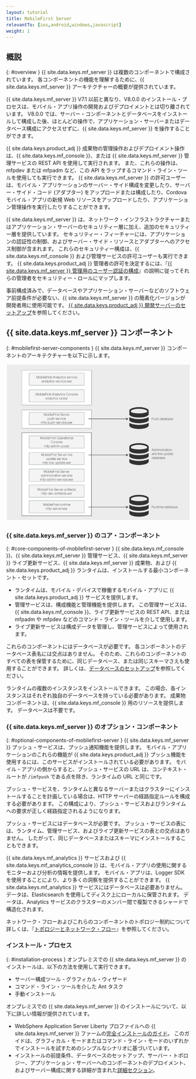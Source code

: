 ```yaml
---
layout: tutorial
title: MobileFirst Server
relevantTo: [ios,android,windows,javascript]
weight: 1
---
```

<!-- NLS_CHARSET=UTF-8 -->
## 概説
{: #overview }
{{ site.data.keys.mf_server }} は複数のコンポーネントで構成されています。 各コンポーネントの機能を理解するために、{{ site.data.keys.mf_server }} アーキテクチャーの概要が提供されています。

{{ site.data.keys.mf_server }} V7.1 以前と異なり、V8.0.0 のインストール・プロセスは、モバイル・アプリ操作の開発およびデプロイメントとは切り離されています。 V8.0.0 では、サーバー・コンポーネントとデータベースをインストールして構成した後、ほとんどの操作で、アプリケーション・サーバーまたはデータベース構成にアクセスせずに、{{ site.data.keys.mf_server }} を操作することができます。

{{ site.data.keys.product_adj }} 成果物の管理操作およびデプロイメント操作は、{{ site.data.keys.mf_console }}、または {{ site.data.keys.mf_server }} 管理サービスの REST API を使用して実行されます。 また、これらの操作は、mfpdev または mfpadm など、この API をラップするコマンド・ライン・ツールを使用しても実行できます。 {{ site.data.keys.mf_server }} の許可ユーザーは、モバイル・アプリケーションのサーバー・サイド構成を変更したり、サーバー・サイド・コード (アダプター) をアップロードまたは構成したり、Cordova モバイル・アプリの新規 Web リソースをアップロードしたり、アプリケーション管理操作を実行したりすることができます。

{{ site.data.keys.mf_server }} は、ネットワーク・インフラストラクチャーまたはアプリケーション・サーバーのセキュリティー層に加え、追加のセキュリティー層を提供しています。 セキュリティー・フィーチャーには、アプリケーションの認証性の制御、およびサーバー・サイド・リソースとアダプターへのアクセス制御が含まれます。 これらのセキュリティー構成は、{{ site.data.keys.mf_console }} および管理サービスの許可ユーザーも実行できます。 {{ site.data.keys.product_adj }} 管理者の許可を決定するには、『[{{ site.data.keys.mf_server }} 管理用のユーザー認証の構成](../../../installation-configuration/production/server-configuration)』の説明に従ってそれらの管理者をセキュリティー・ロールにマップします。

事前構成済みで、データベースやアプリケーション・サーバーなどのソフトウェア前提条件が必要ない、{{ site.data.keys.mf_server }} の簡素化バージョンが開発者用に使用可能です。 [{{ site.data.keys.product_adj }} 開発サーバーのセットアップ](../../../installation-configuration/development)を参照してください。

## {{ site.data.keys.mf_server }} コンポーネント
{: #mobilefirst-server-components }
{{ site.data.keys.mf_server }} コンポーネントのアーキテクチャーを以下に示します。

![{{ site.data.keys.mf_server }} を構成するコンポーネント](server_components.jpg)

### {{ site.data.keys.mf_server }} のコア・コンポーネント
{: #core-components-of-mobilefirst-server }
{{ site.data.keys.mf_console }}、{{ site.data.keys.mf_server }} 管理サービス、{{ site.data.keys.mf_server }} ライブ更新サービス、{{ site.data.keys.mf_server }} 成果物、および {{ site.data.keys.product_adj }} ランタイムは、インストールする最小コンポーネント・セットです。 

* ランタイムは、モバイル・デバイスで稼働するモバイル・アプリに {{ site.data.keys.product_adj }} サービスを提供します。
* 管理サービスは、構成機能と管理機能を提供します。 この管理サービスは、{{ site.data.keys.mf_console }}、ライブ更新サービスの REST API、または mfpadm や mfpdev などのコマンド・ライン・ツールを介して使用します。 
* ライブ更新サービスは構成データを管理し、管理サービスによって使用されます。

これらのコンポーネントにはデータベースが必要です。 各コンポーネントのデータベース表名には交点はありません。 そのため、これらのコンポーネントのすべての表を保管するために、同じデータベース、または同じスキーマさえも使用することができます。 詳しくは、[データベースのセットアップ](../../../installation-configuration/production/server-configuration)を参照してください。

ランタイムの複数のインスタンスをインストールできます。 この場合、各インスタンスはそれぞれ独自のデータベースを持っている必要があります。 成果物コンポーネントは、{{ site.data.keys.mf_console }} 用のリソースを提供します。 データベースは不要です。

### {{ site.data.keys.mf_server }} のオプション・コンポーネント
{: #optional-components-of-mobliefirst-server }
{{ site.data.keys.mf_server }} プッシュ・サービスは、プッシュ通知機能を提供します。 モバイル・アプリケーションのこれらの機能が {{ site.data.keys.product_adj }} プッシュ機能を使用するには、このサービスがインストールされている必要があります。 モバイル・アプリの側からすると、プッシュ・サービスの URL は、コンテキスト・ルートが `/imfpush` である点を除き、ランタイムの URL と同じです。

プッシュ・サービスを、ランタイムと異なるサーバーまたはクラスターにインストールすることを計画している場合は、HTTP サーバーの経路指定ルールを構成する必要があります。 この構成により、プッシュ・サービスおよびランタイムへの要求が正しく経路指定されるようになります。 

プッシュ・サービスにはデータベースが必要です。 プッシュ・サービスの表には、ランタイム、管理サービス、およびライブ更新サービスの表との交点はありません。 したがって、同じデータベースまたはスキーマにインストールすることもできます。

{{ site.data.keys.mf_analytics }} サービスおよび {{ site.data.keys.mf_analytics_console }} は、モバイル・アプリの使用に関するモニターおよび分析の情報を提供します。 モバイル・アプリは、Logger SDK を使用することにより、より多くの洞察を提供することができます。 {{ site.data.keys.mf_analytics }} サービスにはデータベースは必要ありません。 データは、Elasticsearch を使用してディスク上にローカルに保管されます。 データは、Analytics サービスのクラスターのメンバー間で複製できるシャードで構造化されます。

ネットワーク・フローおよびこれらのコンポーネントのトポロジー制約について詳しくは、『[トポロジーとネットワーク・フロー](../../../installation-configuration/production/server-configuration)』を参照してください。

### インストール・プロセス
{: #installation-process }
オンプレミスでの {{ site.data.keys.mf_server }} のインストールは、以下の方法を使用して実行できます。

* サーバー構成ツール - グラフィカル・ウィザード
* コマンド・ライン・ツールを介した Ant タスク
* 手動インストール

オンプレミスでの {{ site.data.keys.mf_server }} のインストールについて、以下に詳しい情報が提供されています。

* WebSphere Application Server Liberty プロファイルへの {{ site.data.keys.mf_server }} ファームの[完全インストールのガイド](../../../installation-configuration/production/)。 このガイドは、グラフィカル・モードまたはコマンド・ライン・モードのいずれかでインストールを試すためのシンプルなシナリオに基づいています。
* インストールの前提条件、データベースのセットアップ、サーバー・トポロジー、アプリケーション・サーバーへのコンポーネントのデプロイメント、およびサーバー構成に関する詳細が含まれた[詳細セクション](../../../installation-configuration/production/)。

